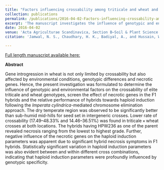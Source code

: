 ```yaml
---
title: "Factors influencing crossability among triticale and wheat and its subsequent effect along with hybrid necrosis on haploid induction."
collection: publications
permalink: /publications/2016-04-02-Factors-influencing-crossability-among-triticale-and-wheat-and-its-subsequent-effect-along-with-hybrid-necrosis-on-haploid-induction
excerpt: 'The manuscript investigates the influence of genotypic and environmental factors on the crossability of elite triticale and wheat genotypes, screen the effect of necrotic genes in the F1 hybrids and the relative performance of hybrids towards haploid induction.'
date: 2016-04-02
venue: 'Acta Agriculturae Scandinavica, Section B—Soil & Plant Science'
citation: 'Jamwal, N. S., Chaudhary, H. K., Badiyal, A., and Hussain, W. 2016. Factors influencing crossability among triticale and wheat and its subsequent effect along with hybrid necrosis on haploid induction. Acta Agriculturae Scandinavica, Section B — Soil & Plant Science. 66:282–289.'

---
```


<a href='https://www.tandfonline.com/doi/abs/10.1080/09064710.2015.1095939'>Full length manuscript available here:</a>

**Abstract**

Gene introgression in wheat is not only limited by crossability but also affected by environmental conditions, genotypic differences and necrotic genes. Hence, the present investigation was formulated to determine the influence of genotypic and environmental factors on the crossability of elite triticale and wheat genotypes, screen the effect of necrotic genes in the F1 hybrids and the relative performance of hybrids towards haploid induction following the *Imperata cylindrica*-mediated chromosome elimination approach. The dry temperate region was observed to be significantly better than sub-humid mid-hills for seed set in intergeneric crosses. Lower rate of crossability (17.49–48.33% and 14.46–36.51%) was found in triticale × wheat crosses at both locations. The hybrids having HPW236 as one of the parent revealed necrosis ranging from the lowest to highest grade. Further, negative influence of the necrotic genes on the haploid induction parameters was apparent due to significant hybrid necrosis symptoms in F1 hybrids. Statistically significant variation in haploid induction parameters was also evident between and within different cross combinations, indicating that haploid induction parameters were profoundly influenced by genotypic specificity.
